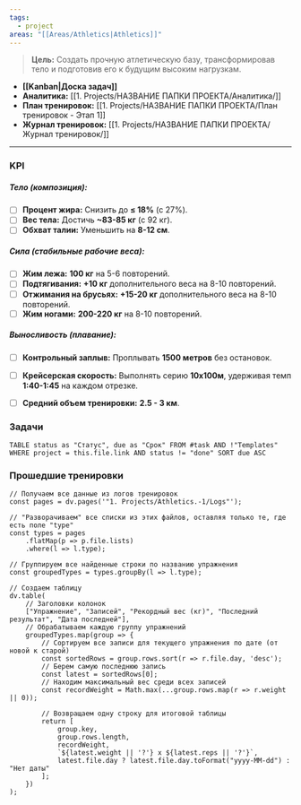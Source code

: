 ```yaml
---
tags:
  - project
areas: "[[Areas/Athletics|Athletics]]"
---
```

> **Цель:** Создать прочную атлетическую базу, трансформировав тело и подготовив его к будущим высоким нагрузкам.

- **[[Kanban|Доска задач]]**
- **Аналитика:** [[1. Projects/НАЗВАНИЕ ПАПКИ ПРОЕКТА/Аналитика/]]
- **План тренировок:** [[1. Projects/НАЗВАНИЕ ПАПКИ ПРОЕКТА/План тренировок - Этап 1]] 
- **Журнал тренировок:** [[1. Projects/НАЗВАНИЕ ПАПКИ ПРОЕКТА/Журнал тренировок/]] 
---

### KPI

##### Тело (композиция):
- [ ] **Процент жира:** Снизить до **≤ 18%** (с 27%).
- [ ] **Вес тела:** Достичь **~83-85 кг** (с 92 кг).
- [ ] **Обхват талии:** Уменьшить на **8-12 см**.

##### Сила (стабильные рабочие веса):
- [ ] **Жим лежа:** **100 кг** на 5-6 повторений.
- [ ] **Подтягивания:** **+10 кг** дополнительного веса на 8-10 повторений.
- [ ] **Отжимания на брусьях:** **+15-20 кг** дополнительного веса на 8-10 повторений.
- [ ] **Жим ногами:** **200-220 кг** на 8-10 повторений.

##### Выносливость (плавание):
- [ ] **Контрольный заплыв:** Проплывать **1500 метров** без остановок.
- [ ] **Крейсерская скорость:** Выполнять серию **10х100м**, удерживая темп **1:40-1:45** на каждом отрезке.
- [ ] **Средний объем тренировки:** **2.5 - 3 км**.


### Задачи

```dataview
TABLE status as "Статус", due as "Срок" FROM #task AND !"Templates" WHERE project = this.file.link AND status != "done" SORT due ASC
```


### Прошедшие тренировки

```dataviewjs
// Получаем все данные из логов тренировок
const pages = dv.pages('"1. Projects/Athletics.-1/Logs"');

// "Разворачиваем" все списки из этих файлов, оставляя только те, где есть поле "type"
const types = pages
    .flatMap(p => p.file.lists)
    .where(l => l.type);

// Группируем все найденные строки по названию упражнения
const groupedTypes = types.groupBy(l => l.type);

// Создаем таблицу
dv.table(
    // Заголовки колонок
    ["Упражнение", "Записей", "Рекордный вес (кг)", "Последний результат", "Дата последней"],
    // Обрабатываем каждую группу упражнений
    groupedTypes.map(group => {
        // Сортируем все записи для текущего упражнения по дате (от новой к старой)
        const sortedRows = group.rows.sort(r => r.file.day, 'desc');
        // Берем самую последнюю запись
        const latest = sortedRows[0];
        // Находим максимальный вес среди всех записей
        const recordWeight = Math.max(...group.rows.map(r => r.weight || 0));

        // Возвращаем одну строку для итоговой таблицы
        return [
            group.key,
            group.rows.length,
            recordWeight,
            `${latest.weight || '?'} x ${latest.reps || '?'}`,
            latest.file.day ? latest.file.day.toFormat("yyyy-MM-dd") : "Нет даты"
        ];
    })
);
```

